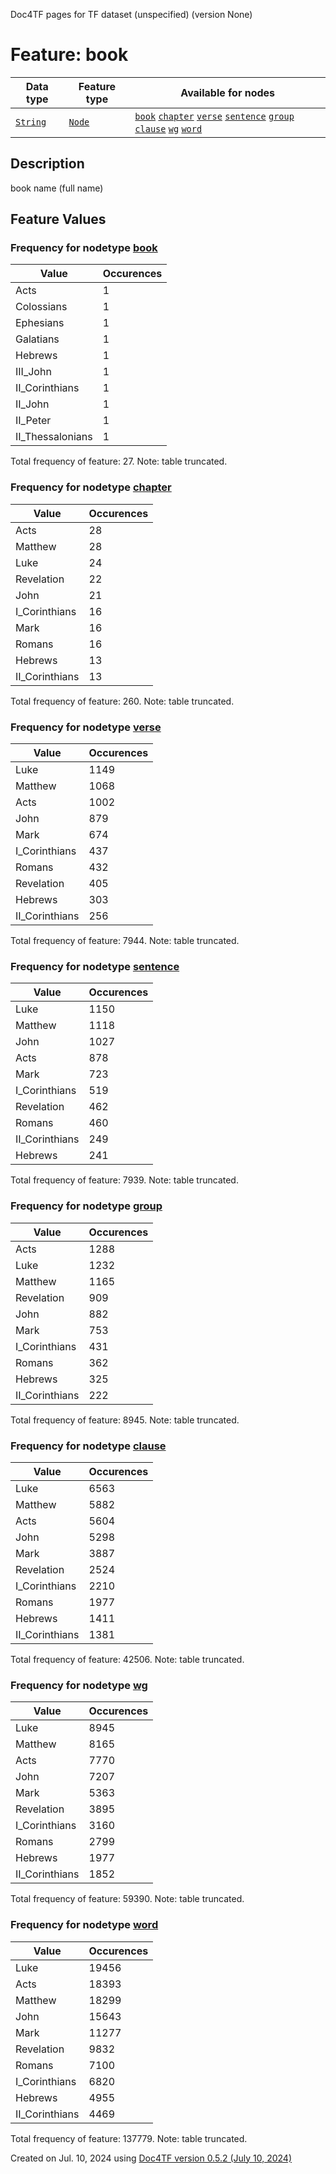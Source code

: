 Doc4TF pages for TF dataset (unspecified) (version None)
# Feature: book
Data type|Feature type|Available for nodes
---|---|---
[`String`](featuresbydatatype.md#string)|[`Node`](featuresbytype.md#node)| [`book`](featuresbynodetype.md#book)  [`chapter`](featuresbynodetype.md#chapter)  [`verse`](featuresbynodetype.md#verse)  [`sentence`](featuresbynodetype.md#sentence)  [`group`](featuresbynodetype.md#group)  [`clause`](featuresbynodetype.md#clause)  [`wg`](featuresbynodetype.md#wg)  [`word`](featuresbynodetype.md#word) 
## Description
book name (full name)
## Feature Values
### Frequency for nodetype [book](featuresbynodetype.md#book)
Value|Occurences
---|---
Acts|1
Colossians|1
Ephesians|1
Galatians|1
Hebrews|1
III_John|1
II_Corinthians|1
II_John|1
II_Peter|1
II_Thessalonians|1

Total frequency of feature: 27. Note: table truncated.
 ### Frequency for nodetype [chapter](featuresbynodetype.md#chapter)
Value|Occurences
---|---
Acts|28
Matthew|28
Luke|24
Revelation|22
John|21
I_Corinthians|16
Mark|16
Romans|16
Hebrews|13
II_Corinthians|13

Total frequency of feature: 260. Note: table truncated.
 ### Frequency for nodetype [verse](featuresbynodetype.md#verse)
Value|Occurences
---|---
Luke|1149
Matthew|1068
Acts|1002
John|879
Mark|674
I_Corinthians|437
Romans|432
Revelation|405
Hebrews|303
II_Corinthians|256

Total frequency of feature: 7944. Note: table truncated.
 ### Frequency for nodetype [sentence](featuresbynodetype.md#sentence)
Value|Occurences
---|---
Luke|1150
Matthew|1118
John|1027
Acts|878
Mark|723
I_Corinthians|519
Revelation|462
Romans|460
II_Corinthians|249
Hebrews|241

Total frequency of feature: 7939. Note: table truncated.
 ### Frequency for nodetype [group](featuresbynodetype.md#group)
Value|Occurences
---|---
Acts|1288
Luke|1232
Matthew|1165
Revelation|909
John|882
Mark|753
I_Corinthians|431
Romans|362
Hebrews|325
II_Corinthians|222

Total frequency of feature: 8945. Note: table truncated.
 ### Frequency for nodetype [clause](featuresbynodetype.md#clause)
Value|Occurences
---|---
Luke|6563
Matthew|5882
Acts|5604
John|5298
Mark|3887
Revelation|2524
I_Corinthians|2210
Romans|1977
Hebrews|1411
II_Corinthians|1381

Total frequency of feature: 42506. Note: table truncated.
 ### Frequency for nodetype [wg](featuresbynodetype.md#wg)
Value|Occurences
---|---
Luke|8945
Matthew|8165
Acts|7770
John|7207
Mark|5363
Revelation|3895
I_Corinthians|3160
Romans|2799
Hebrews|1977
II_Corinthians|1852

Total frequency of feature: 59390. Note: table truncated.
 ### Frequency for nodetype [word](featuresbynodetype.md#word)
Value|Occurences
---|---
Luke|19456
Acts|18393
Matthew|18299
John|15643
Mark|11277
Revelation|9832
Romans|7100
I_Corinthians|6820
Hebrews|4955
II_Corinthians|4469

Total frequency of feature: 137779. Note: table truncated.
  

Created on Jul. 10, 2024 using [Doc4TF version 0.5.2 (July 10, 2024)](https://github.com/tonyjurg/Doc4TF/blob/main/CreateFeatureDoc.ipynb) 